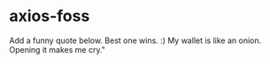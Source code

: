 # axios-foss
Add a funny quote below. Best one wins. :)
My wallet is like an onion. Opening it makes me cry."
